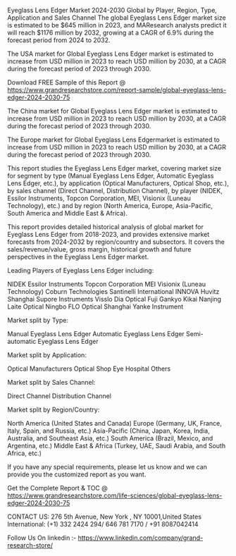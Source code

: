 Eyeglass Lens Edger Market 2024-2030 Global by Player, Region, Type, Application and Sales Channel
The global Eyeglass Lens Edger market size is estimated to be $645 million in 2023, and MAResearch analysts predict it will reach $1176 million by 2032, growing at a CAGR of 6.9% during the forecast period from 2024 to 2032.

The USA market for Global Eyeglass Lens Edger market is estimated to increase from USD million in 2023 to reach USD million by 2030, at a CAGR during the forecast period of 2023 through 2030.

Download FREE Sample of this Report @ https://www.grandresearchstore.com/report-sample/global-eyeglass-lens-edger-2024-2030-75

The China market for Global Eyeglass Lens Edger market is estimated to increase from USD million in 2023 to reach USD million by 2030, at a CAGR during the forecast period of 2023 through 2030.

The Europe market for Global Eyeglass Lens Edgermarket is estimated to increase from USD million in 2023 to reach USD million by 2030, at a CAGR during the forecast period of 2023 through 2030.

This report studies the Eyeglass Lens Edger market, covering market size for segment by type (Manual Eyeglass Lens Edger, Automatic Eyeglass Lens Edger, etc.), by application (Optical Manufacturers, Optical Shop, etc.), by sales channel (Direct Channel, Distribution Channel), by player (NIDEK, Essilor Instruments, Topcon Corporation, MEI, Visionix (Luneau Technology), etc.) and by region (North America, Europe, Asia-Pacific, South America and Middle East & Africa).

This report provides detailed historical analysis of global market for Eyeglass Lens Edger from 2018-2023, and provides extensive market forecasts from 2024-2032 by region/country and subsectors. It covers the sales/revenue/value, gross margin, historical growth and future perspectives in the Eyeglass Lens Edger market.

Leading Players of Eyeglass Lens Edger including:

NIDEK
Essilor Instruments
Topcon Corporation
MEI
Visionix (Luneau Technology)
Coburn Technologies
Santinelli International
INNOVA
Huvitz
Shanghai Supore Instruments
Visslo
Dia Optical
Fuji Gankyo Kikai
Nanjing Laite Optical
Ningbo FLO Optical
Shanghai Yanke Instrument

Market split by Type:

Manual Eyeglass Lens Edger
Automatic Eyeglass Lens Edger
Semi-automatic Eyeglass Lens Edger

Market split by Application:

Optical Manufacturers
Optical Shop
Eye Hospital
Others

Market split by Sales Channel:

Direct Channel
Distribution Channel

Market split by Region/Country:

North America (United States and Canada)
Europe (Germany, UK, France, Italy, Spain, and Russia, etc.)
Asia-Pacific (China, Japan, Korea, India, Australia, and Southeast Asia, etc.)
South America (Brazil, Mexico, and Argentina, etc.)
Middle East & Africa (Turkey, UAE, Saudi Arabia, and South Africa, etc.)

If you have any special requirements, please let us know and we can provide you the customized report as you want.

Get the Complete Report & TOC @ https://www.grandresearchstore.com/life-sciences/global-eyeglass-lens-edger-2024-2030-75

CONTACT US:
276 5th Avenue, New York , NY 10001,United States
International: (+1) 332 2424 294/ 646 781 7170 / +91 8087042414

Follow Us On linkedin :- https://www.linkedin.com/company/grand-research-store/
